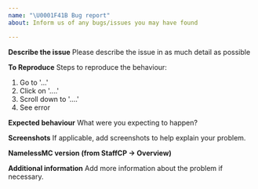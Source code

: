 ```yaml
---
name: "\U0001F41B Bug report"
about: Inform us of any bugs/issues you may have found

---
```


**Describe the issue**
Please describe the issue in as much detail as possible

**To Reproduce**
Steps to reproduce the behaviour:
1. Go to '...'
2. Click on '....'
3. Scroll down to '....'
4. See error

**Expected behaviour**
What were you expecting to happen?

**Screenshots**
If applicable, add screenshots to help explain your problem.

**NamelessMC version (from StaffCP -> Overview)**

**Additional information**
Add more information about the problem if necessary.
